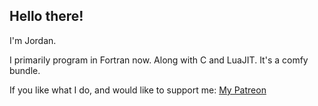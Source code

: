 ## Hello there!

I'm Jordan.

I primarily program in Fortran now. Along with C and LuaJIT. It's a comfy bundle.

If you like what I do, and would like to support me: [My Patreon](https://www.patreon.com/jordan4ibanez)
